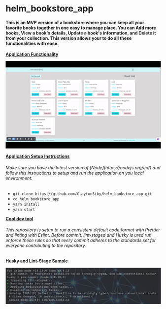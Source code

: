 # helm_bookstore_app
<h4>
This is an MVP version of a bookstore where you can keep all your favorite books together in one easy to manage place. You can Add more books, View a book's details, Update a book's information, and Delete it from your collection. This version allows your to do all these functionalities with ease.
</h4>

<ins>**Application Functionality**</ins>

![App Functionality](/src/assets/images/helm_bookstore.gif)

<ins>**Application Setup Instructions**</ins>

<h6>Make sure you have the latest version of [Node](https://nodejs.org/en/) and follow this instructions to setup and run the application on you local environment:</h6>

- `git clone https://github.com/ClaytonSiby/helm_bookstore_app.git` <br />
- `cd helm_bookstore_app` <br />
- `yarn install` <br />
- `yarn start` <br />

<ins>**Cool dev tool**</ins>

<h6>
  This repository is setup to run a consistent default code format with Prettier and linting with Eslint. Before commit, lint-staged and Husky is ured run enforce these rules so that every commit adheres to the standards set for everyone contributing to the repository.
</h6>

<ins>**Husky and Lint-Stage Sample**</ins>

![husky-lint](/src/assets/images/husky-lintstaged.png)
